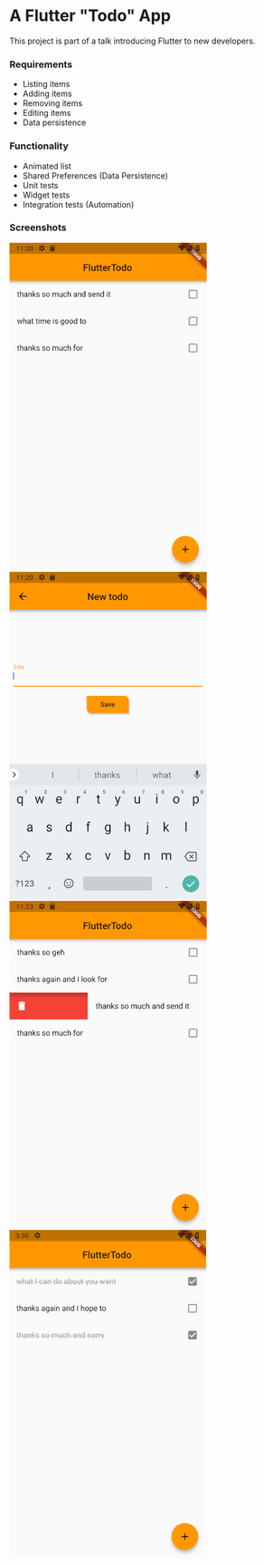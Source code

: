 # A Flutter "Todo" App

This project is part of a talk introducing Flutter to new developers.

### Requirements
- Listing items
- Adding items
- Removing items
- Editing items
- Data persistence

### Functionality
- Animated list
- Shared Preferences (Data Persistence)
- Unit tests
- Widget tests
- Integration tests (Automation)

### Screenshots
![Listing Items](https://github.com/Morthor/flutter_todo_app_talk/blob/develop/screenshots/list_items2.png)
![New Item](https://github.com/Morthor/flutter_todo_app_talk/blob/develop/screenshots/new_item.png)
![Remove Item](https://github.com/Morthor/flutter_todo_app_talk/blob/develop/screenshots/remove_item2.png)
![Completed Item](https://github.com/Morthor/flutter_todo_app_talk/blob/develop/screenshots/list_items_completed2.png)
